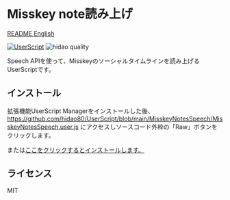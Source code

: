 # Misskey note読み上げ

[README English](./README.md)

[![UserScript](https://img.shields.io/badge/Framework-UserScript-blue.svg)](https://en.wikipedia.org/wiki/Userscript)
![hidao quality](https://img.shields.io/badge/hidao-quality-orange.svg)

Speech APIを使って、Misskeyのソーシャルタイムラインを読み上げるUserScriptです。

## インストール

拡張機能UserScript Managerをインストールした後、https://github.com/hidao80/UserScript/blob/main/MisskeyNotesSpeech/MisskeyNotesSpeech.user.js にアクセスしソースコード外枠の「Raw」ボタンをクリックします。

または[ここをクリックするとインストールします。](https://github.com/hidao80/UserScript/raw/main/MisskeyNotesSpeech/MisskeyNotesSpeech.user.js)

## ライセンス

MIT
